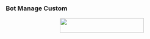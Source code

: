 ### Bot Manage Custom

<p align="center"><a href="https://heroku.com/deploy?template=https://github.com/wise-maestro/NandaPediaManage"> <img src="https://img.shields.io/badge/Deploy%20To%20Heroku-blue?style=for-the-badge&logo=heroku" width="220" height="38.45"/></a></p>

